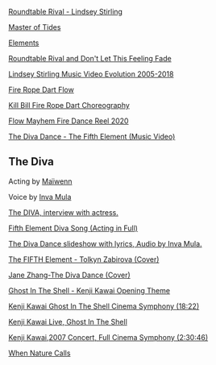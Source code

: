 [Roundtable Rival - Lindsey Stirling](https://www.youtube.com/watch?v=jvipPYFebWc "Play Video")

[Master of Tides](https://www.youtube.com/watch?v=RrutzRWXkKs "Play Video")

[Elements](https://www.youtube.com/watch?v=sf6LD2B_kDQ "Play Video")

[Roundtable Rival and Don't Let This Feeling Fade](https://www.youtube.com/watch?v=uNO_13jXOI8 "Play Video")

[Lindsey Stirling Music Video Evolution 2005-2018](https://www.youtube.com/watch?v=9JIiBIvgBGk "Play Video")

[Fire Rope Dart Flow](https://www.youtube.com/watch?v=9moJlqHFsbg "Play Video")

[Kill Bill Fire Rope Dart Choreography](https://www.youtube.com/watch?v=yq_ZzvzGnYQ "Play Video")

[Flow Mayhem Fire Dance Reel 2020](https://www.youtube.com/watch?v=YrosITrGpgo "Play Video")

[The Diva Dance - The Fifth Element (Music Video)](https://www.youtube.com/watch?v=r3XNfLd78TM "Play Video")

## The Diva

Acting by [Maïwenn](https://en.wikipedia.org/wiki/Ma%C3%AFwenn)

Voice by [Inva Mula](https://en.wikipedia.org/wiki/Inva_Mula)

[The DIVA, interview with actress.](https://www.youtube.com/watch?v=0It0w7MJ0ZI "Play Video")

[Fifth Element Diva Song (Acting in Full)](https://www.youtube.com/watch?v=hVqh2_0sR_g "Play Video")

[The Diva Dance slideshow with lyrics, Audio by Inva Mula.](https://www.youtube.com/watch?v=2HACIQNCg78 "Play Video")

[The FIFTH Element - Tolkyn Zabirova (Cover)](https://www.youtube.com/watch?v=5ZNgJ7-dUmk "Play Video")

[Jane Zhang-The Diva Dance (Cover)](https://www.youtube.com/watch?v=kJl2uPNsJEk "Play Video")

[Ghost In The Shell - Kenji Kawai Opening Theme](https://www.youtube.com/watch?v=bM145D_ZhJA "Play Video")

[Kenji Kawai Ghost In The Shell Cinema Symphony (18:22)](https://www.youtube.com/watch?v=z64HCi2rQkE "Play Video")

[Kenji Kawai Live, Ghost In The Shell](https://www.youtube.com/watch?v=LFdpX3A05jc "Play Video")

[Kenji Kawai,2007 Concert, Full Cinema Symphony (2:30:46)](https://www.youtube.com/watch?v=YLSdhhQeXnc "Play Video")

[When Nature Calls](https://www.youtube.com/watch?v=BF16eA7sdqo "Play Video")
